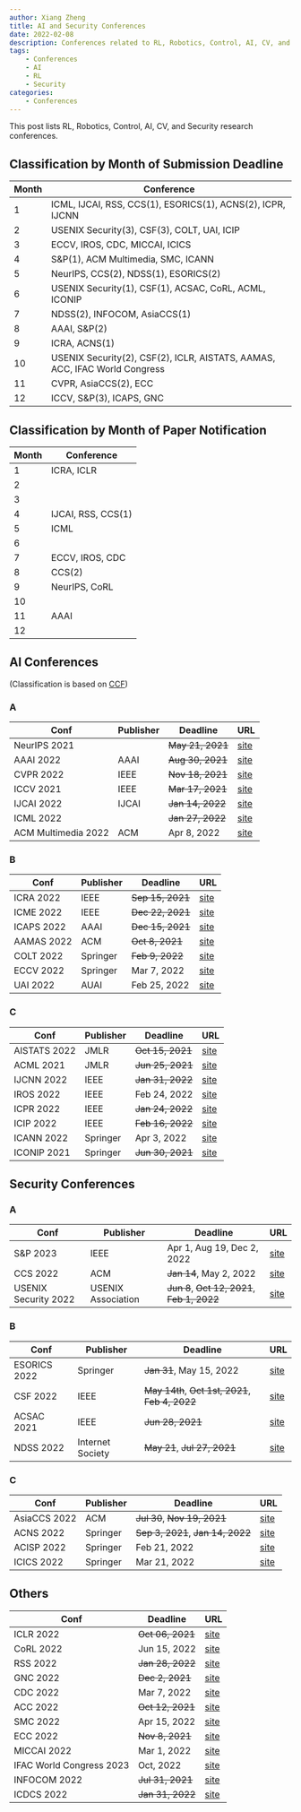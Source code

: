 ```yaml
---
author: Xiang Zheng
title: AI and Security Conferences
date: 2022-02-08
description: Conferences related to RL, Robotics, Control, AI, CV, and Security research
tags:
    - Conferences
    - AI
    - RL
    - Security
categories:
    - Conferences
---
```


This post lists RL, Robotics, Control, AI, CV, and Security research conferences.

## Classification by Month of Submission Deadline

| Month | Conference                                                                 |
|-------|----------------------------------------------------------------------------|
| 1     | ICML, IJCAI, RSS, CCS(1), ESORICS(1), ACNS(2), ICPR, IJCNN                 |
| 2     | USENIX Security(3), CSF(3), COLT, UAI, ICIP                                |
| 3     | ECCV, IROS, CDC, MICCAI, ICICS                                             |
| 4     | S&P(1), ACM Multimedia, SMC, ICANN                                         |
| 5     | NeurIPS, CCS(2), NDSS(1), ESORICS(2)                                       |
| 6     | USENIX Security(1), CSF(1), ACSAC, CoRL, ACML, ICONIP                      |
| 7     | NDSS(2), INFOCOM, AsiaCCS(1)                                               |
| 8     | AAAI, S&P(2)                                                               |
| 9     | ICRA, ACNS(1)                                                              |
| 10    | USENIX Security(2), CSF(2), ICLR, AISTATS, AAMAS, ACC, IFAC World Congress |
| 11    | CVPR, AsiaCCS(2), ECC                                                      |
| 12    | ICCV, S&P(3), ICAPS, GNC                                                   |

## Classification by Month of Paper Notification

| Month | Conference         |
| ----- | ------------------ |
| 1     | ICRA, ICLR         |
| 2     |                    |
| 3     |                    |
| 4     | IJCAI, RSS, CCS(1) |
| 5     | ICML               |
| 6     |                    |
| 7     | ECCV, IROS, CDC    |
| 8     | CCS(2)             |
| 9     | NeurIPS, CoRL      |
| 10    |                    |
| 11    | AAAI               |
| 12    |                    |

## AI Conferences

(Classification is based on [CCF](https://wwwccforgcn/Academic_Evaluation/AI/))

### A

| Conf                | Publisher | Deadline         | URL                                                      |
|---------------------|-----------|------------------|----------------------------------------------------------|
| NeurIPS 2021        |           | ~~May 21, 2021~~ | [site](https://nips.cc/Conferences/2021/Dates)           |
| AAAI 2022           | AAAI      | ~~Aug 30, 2021~~ | [site](https://aaai.org/Conferences/AAAI-22/aaai22call/) |
| CVPR 2022           | IEEE      | ~~Nov 18, 2021~~ | [site](https://cvpr2022.thecvf.com/submission-timeline)  |
| ICCV 2021           | IEEE      | ~~Mar 17, 2021~~ | [site](https://iccv2021.thecvf.com/node/5)               |
| IJCAI 2022          | IJCAI     | ~~Jan 14, 2022~~ | [site](https://ijcai-22.org)                             |
| ICML 2022           |           | ~~Jan 27, 2022~~ | [site](https://icml.cc/Conferences/2022/Dates)           |
| ACM Multimedia 2022 | ACM       | Apr 8, 2022      | [site](https://2022.acmmm.org/call-for-papers/)          |

### B

| Conf       | Publisher | Deadline         | URL                                                           |
|------------|-----------|------------------|---------------------------------------------------------------|
| ICRA 2022  | IEEE      | ~~Sep 15, 2021~~ | [site](https://www.icra2022.org/contribute/important-dates)   |
| ICME 2022  | IEEE      | ~~Dec 22, 2021~~ | [site](http://2022.ieeeicme.org/cf-papers.html)               |
| ICAPS 2022 | AAAI      | ~~Dec 15, 2021~~ | [site](http://icaps22.icaps-conference.org)                   |
| AAMAS 2022 | ACM       | ~~Oct 8, 2021~~  | [site](https://aamas2022-conference.auckland.ac.nz)           |
| COLT 2022  | Springer  | ~~Feb 9, 2022~~  | [site](http://learningtheory.org/colt2022/cfp.html)           |
| ECCV 2022  | Springer  | Mar 7, 2022      | [site](https://eccv2022.ecva.net/submission/call-for-papers/) |
| UAI 2022   | AUAI      | Feb 25, 2022     | [site](https://www.auai.org/uai2022/call_for_papers)          |

### C

| Conf         | Publisher | Deadline         | URL                                                   |
| ------------ | --------- | ---------------- | ----------------------------------------------------- |
| AISTATS 2022 | JMLR      | ~~Oct 15, 2021~~ | [site](http://aistats.org/aistats2022/cfp.html)       |
| ACML 2021    | JMLR      | ~~Jun 25, 2021~~ | [site](http://www.acml-conf.org/2021/)                |
| IJCNN 2022   | IEEE      | ~~Jan 31, 2022~~ | [site](https://wcci2022.org/call-for-papers/)         |
| IROS 2022    | IEEE      | Feb 24, 2022     | [site](https://iros2022.org/call-for-papers/)         |
| ICPR 2022    | IEEE      | ~~Jan 24, 2022~~ | [site](https://www.icpr2022.com/important-dates/)     |
| ICIP 2022    | IEEE      | ~~Feb 16, 2022~~ | [site](https://2022.ieeeicip.org/important-dates/)    |
| ICANN 2022   | Springer  | Apr 3, 2022      | [site](https://e-nns.org/icann2022/important-dates/)  |
| ICONIP 2021  | Springer  | ~~Jun 30, 2021~~ | [site](https://iconip2021.apnns.org/important-dates/) |

## Security Conferences

### A

| Conf                 | Publisher          | Deadline                                     | URL                                                                        |
| -------------------- | ------------------ | -------------------------------------------- | -------------------------------------------------------------------------- |
| S&P 2023             | IEEE               | Apr 1, Aug 19, Dec 2, 2022                   | [site](https://www.ieee-security.org/TC/SP2023/cfpapers.html)              |
| CCS 2022             | ACM                | ~~Jan 14~~, May 2, 2022                      | [site](https://www.sigsac.org/ccs/CCS2022/call-for-papers.html)            |
| USENIX Security 2022 | USENIX Association | ~~Jun 8~~, ~~Oct 12, 2021~~, ~~Feb 1, 2022~~ | [site](https://www.usenix.org/conference/usenixsecurity22/call-for-papers) |

### B

| Conf         | Publisher        | Deadline                                         | URL                                                              |
| ------------ | ---------------- | ------------------------------------------------ | ---------------------------------------------------------------- |
| ESORICS 2022 | Springer         | ~~Jan 31~~, May 15, 2022                         | [site](https://esorics2022.compute.dtu.dk/cfp.html)              |
| CSF 2022     | IEEE             | ~~May 14th~~, ~~Oct 1st, 2021~~, ~~Feb 4, 2022~~ | [site](https://www.ieee-security.org/TC/CSF2022/cfp.html)        |
| ACSAC 2021   | IEEE             | ~~Jun 28, 2021~~                                 | [site](https://www.acsac.org/2021/submissions/papers/)           |
| NDSS 2022    | Internet Society | ~~May 21~~, ~~Jul 27, 2021~~                     | [site](https://www.ndss-symposium.org/ndss2022/call-for-papers/) |

### C

| Conf         | Publisher | Deadline                          | URL                                                                         |
| ------------ | --------- | --------------------------------- | --------------------------------------------------------------------------- |
| AsiaCCS 2022 | ACM       | ~~Jul 30~~, ~~Nov 19, 2021~~      | [site](https://asiaccs2022.conferenceservice.jp/dateandcall/callforpapers/) |
| ACNS 2022    | Springer  | ~~Sep 3, 2021~~, ~~Jan 14, 2022~~ | [site](https://sites.google.com/di.uniroma1.it/acns2022/)                   |
| ACISP 2022   | Springer  | Feb 21, 2022                      | [site](https://uow-ic2.github.io/acisp2022/)                                |
| ICICS 2022   | Springer  | Mar 21, 2022                      | [site](https://icics2022.cyber.kent.ac.uk)                                  |

## Others

| Conf                     | Deadline         | URL                                                                              |
| ------------------------ | ---------------- | -------------------------------------------------------------------------------- |
| ICLR 2022                | ~~Oct 06, 2021~~ | [site](https://iclr.cc/Conferences/2022/Dates)                                   |
| CoRL 2022                | Jun 15, 2022     | [site](http://corl2022.org/key-dates/)                                           |
| RSS 2022                 | ~~Jan 28, 2022~~ | [site](https://roboticsconference.org)                                           |
| GNC 2022                 | ~~Dec 2, 2021~~  | [site](https://www.aiaa.org/SciTech/presentations-papers/call-for-papers)        |
| CDC 2022                 | Mar 7, 2022      | [site](https://cdc2022.ieeecss.org/call-for-papers/)                             |
| ACC 2022                 | ~~Oct 12, 2021~~ | [site](https://acc2022.a2c2.org)                                                 |
| SMC 2022                 | Apr 15, 2022     | [site](https://ieeesmc2022.org/call-for-papers)                                  |
| ECC 2022                 | ~~Nov 8, 2021~~  | [site](https://ecc22.euca-ecc.org/call-for-papers/)                              |
| MICCAI 2022              | Mar 1, 2022      | [site](https://conferences.miccai.org/2022/en/CALL-FOR-PAPERS.html)              |
| IFAC World Congress 2023 | Oct, 2022        | [site](https://www.ifac2023.org)                                                 |
| INFOCOM 2022             | ~~Jul 31, 2021~~ | [site](https://infocom2022.ieee-infocom.org/authors/call-papers-main-conference) |
| ICDCS 2022               | ~~Jan 31, 2022~~ | [site](https://icdcs2022.icdcs.org/cfp/)                                         |
